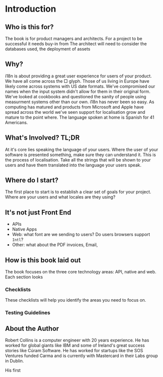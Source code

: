 
[//]: # (Copyright 2020, Robert Collins and the i18n-book contributors.)

# Introduction

## Who is this for?
The book is for product managers and architects. For a project to be successful it needs buy-in from 
The architect will need to consider the databases used, the deployment of assets

## Why?
i18n is about providing a great user experience for users of your product. We have all come across the □ glyph. Those of
us living in Europe have likely come across systems with US date formats. We've compromised our names when the input 
system didn't allow for them in their original form. We've looked at cookbooks and questioned the sanity of people using 
measurment systems other than our own. 
i18n has never been so easy. As computing has matured and products from Microsoft and Apple have spread across the 
world we've seen support for localisation grow and mature to the point where.
The language spoken at home is Spanish for 41 Americans.       

## What's Involved? TL;DR
At it's core lies speaking the language of your users. Where the user of your software is presented something, make sure 
they can understand it. This is the process of localisation. Take all the strings that will be shown to your users and have 
them translated into the language your users speak.

## Where do I start?
The first place to start is to establish a clear set of goals for your project. Where are your users and what locales 
are they using? 

## It's not just Front End
 - APIs
 - Native Apps
 - Web: what font are we sending to users? Do users browsers support `Intl`? 
 - Other: what about the PDF invoices, Email, 

## How is this book laid out
The book focuses on the three core technology areas: API, native and web. Each section looks 

### Checklists
These checklists will help you identify the areas you need to focus on. 

### Testing Guidelines

## About the Author
Robert Collins is a computer engineer with 20 years experience. He has worked for global giants like IBM and some of 
Ireland's  great success stories like Cúram Software. He has worked for startups like the SOS Ventures funded Carma and 
is currently with Mastercard in their Labs group in Dublin. 
 
His first